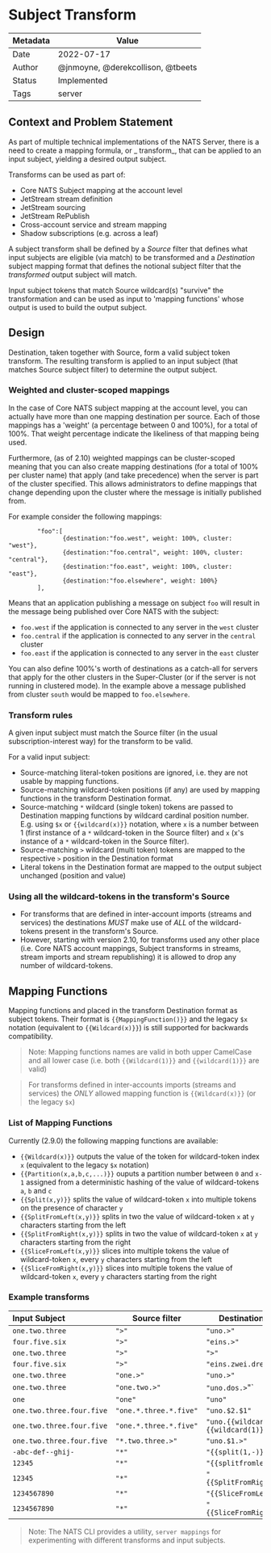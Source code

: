 # Subject Transform

| Metadata | Value                             |
|----------|-----------------------------------|
| Date     | 2022-07-17                        |
| Author   | @jnmoyne, @derekcollison, @tbeets |
| Status   | Implemented                       |
| Tags     | server                            |

## Context and Problem Statement

As part of multiple technical implementations of the NATS Server, there is a need to create a mapping formula, or _
transform_, that
can be applied to an input subject, yielding a desired output subject.

Transforms can be used as part of:

* Core NATS Subject mapping at the account level
* JetStream stream definition
* JetStream sourcing
* JetStream RePublish
* Cross-account service and stream mapping
* Shadow subscriptions (e.g. across a leaf)

A subject transform shall be defined by a _Source_ filter that defines what input subjects are eligible (via match) to
be
transformed and a _Destination_ subject mapping format that defines the notional subject filter that the _transformed_
output subject will match.

Input subject tokens that match Source wildcard(s) "survive" the transformation and can be used as input to 'mapping
functions' whose output is used to build the output subject.

## Design

Destination, taken together with Source, form a valid subject token transform. The resulting transform
is applied to an input subject (that matches Source subject filter) to determine the output subject.

### Weighted and cluster-scoped mappings

In the case of Core NATS subject mapping at the account level, you can actually have more than one mapping destination per source.
Each of those mappings has a 'weight' (a percentage between 0 and 100%), for a total of 100%. That weight percentage indicate the likeliness of that mapping being used.

Furthermore, (as of 2.10) weighted mappings can be cluster-scoped meaning that you can also create mapping destinations (for a total of 100% per cluster name) that apply (and take precedence) when the server is part of the cluster specified. This allows administrators to define mappings that change depending upon the cluster where the message is initially published from.

For example consider the following mappings:

```
        "foo":[
               {destination:"foo.west", weight: 100%, cluster: "west"},
               {destination:"foo.central", weight: 100%, cluster: "central"},
               {destination:"foo.east", weight: 100%, cluster: "east"},
               {destination:"foo.elsewhere", weight: 100%}
        ],
```

Means that an application publishing a message on subject `foo` will result in the message being published over Core NATS with the subject:
- `foo.west` if the application is connected to any server in the `west` cluster
- `foo.central` if the application is connected to any server in the `central` cluster
- `foo.east` if the application is connected to any server in the `east` cluster

You can also define 100%'s worth of destinations as a catch-all for servers that apply for the other clusters in the Super-Cluster (or if the server is not running in clustered mode). In the example above a message published from cluster `south` would be mapped to `foo.elsewhere`.

### Transform rules

A given input subject must match the Source filter (in the usual subscription-interest way) for the transform to be
valid.

For a valid input subject:

* Source-matching literal-token positions are ignored, i.e. they are not usable by mapping functions.
* Source-matching wildcard-token positions (if any) are used by mapping functions in the transform Destination format.
* Source-matching `*` wildcard (single token) tokens are passed to Destination mapping functions by wildcard cardinal
  position number. E.g. using `$x` or `{{wildcard(x)}}` notation, where `x` is a number between 1 (first instance of
  a `*` wildcard-token in the Source filter) and `x` (x's instance of a `*` wildcard-token in the Source filter).
* Source-matching `>` wildcard (multi token) tokens are mapped to the respective `>` position in the Destination format
* Literal tokens in the Destination format are mapped to the output subject unchanged (position and value)

### Using all the wildcard-tokens in the transform's Source

* For transforms that are defined in inter-account imports (streams and services) the destinations _MUST_ make use of _ALL_ of the wildcard-tokens present in the transform's Source.
* However, starting with version 2.10, for transforms used any other place (i.e. Core NATS account mappings, Subject transforms in streams, stream imports and stream republishing) it is allowed to drop any number of wildcard-tokens.

## Mapping Functions

Mapping functions and placed in the transform Destination format as subject tokens. Their format
is `{{MappingFunction()}}` and the legacy `$x` notation (equivalent to `{{Wildcard(x)}}`) is still supported for
backwards compatibility.

> Note: Mapping functions names are valid in both upper CamelCase and all lower case (i.e. both `{{Wildcard(1)}}`
> and `{{wildcard(1)}}` are valid)

> For transforms defined in inter-accounts imports (streams and services) the _ONLY_ allowed mapping function is `{{Wildcard(x)}}` (or the legacy `$x`)

### List of Mapping Functions

Currently (2.9.0) the following mapping functions are available:

* `{{Wildcard(x)}}` outputs the value of the token for wildcard-token index `x` (equivalent to the legacy `$x` notation)
* `{{Partition(x,a,b,c,...)}}` ouputs a partition number between `0` and `x-1` assigned from a deterministic hashing of
  the value of wildcard-tokens `a`, `b` and `c`
* `{{Split(x,y)}}` splits the value of wildcard-token `x` into multiple tokens on the presence of character `y`
* `{{SplitFromLeft(x,y)}}` splits in two the value of wildcard-token `x` at `y` characters starting from the left
* `{{SplitFromRight(x,y)}}` splits in two the value of wildcard-token `x` at `y` characters starting from the right
* `{{SliceFromLeft(x,y)}}` slices into multiple tokens the value of wildcard-token `x`, every `y` characters starting
  from the left
* `{{SliceFromRight(x,y)}}` slices into multiple tokens the value of wildcard-token `x`, every `y` characters starting
  from the right

### Example transforms

| Input Subject             | Source filter          | Destination format                      | Output Subject                      |
|:--------------------------|------------------------|-----------------------------------------|-------------------------------------|
| `one.two.three`           | `">"`                  | `"uno.>"`                               | `uno.one.two.three`                 |
| `four.five.six`           | `">"`                  | `"eins.>"`                              | `eins.four.five.six`                | 
| `one.two.three`           | `">"`                  | `">"`                                   | `one.two.three`                     | 
| `four.five.six`           | `">"`                  | `"eins.zwei.drei.vier.>"`               | `eins.zwei.drei.vier.four.five.six` | 
| `one.two.three`           | `"one.>"`              | `"uno.>"`                               | `uno.two.three`                     |
| `one.two.three`           | `"one.two.>"`          | `"uno.dos.>`"`                          | `uno.dos.three`                     |
| `one`                     | `"one"`                | `"uno"`                                 | `uno`                               |
| `one.two.three.four.five` | `"one.*.three.*.five"` | `"uno.$2.$1"`                           | `uno.four.two`                      |
| `one.two.three.four.five` | `"one.*.three.*.five"` | `"uno.{{wildcard(2)}}.{{wildcard(1)}}"` | `uno.four.two`                      |
| `one.two.three.four.five` | `"*.two.three.>"`      | `"uno.$1.>"`                            | `uno.one.four.five`                 |
| `-abc-def--ghij-`         | `"*"`                  | `"{{split(1,-)}}"`                      | `abc.def.ghi`                       |
| `12345`                   | `"*"`                  | `"{{splitfromleft(1,3)}}"`              | `123.45`                            |
| `12345`                   | `"*"`                  | `"{{SplitFromRight(1,3)}}"`             | `12.345`                            |
| `1234567890`              | `"*"`                  | `"{{SliceFromLeft(1,3)}}"`              | `123.456.789.0`                     |
| `1234567890`              | `"*"`                  | `"{{SliceFromRight(1,3)}}"`             | `1.234.567.890`                     |

> Note: The NATS CLI provides a utility, `server mappings` for experimenting with different transforms and input
> subjects.
